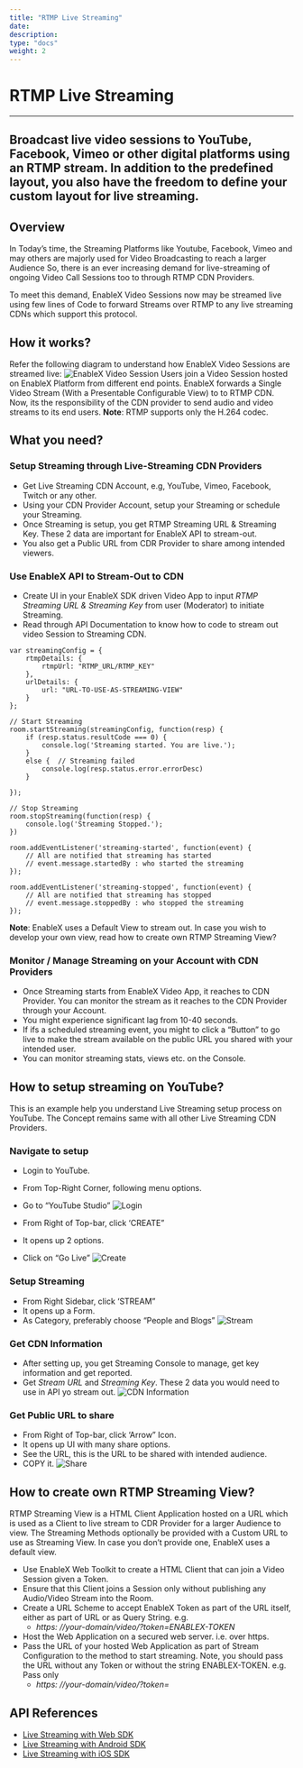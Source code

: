 ```yaml
---
title: "RTMP Live Streaming"
date: 
description:
type: "docs"
weight: 2
---
```

# RTMP Live Streaming
---
Broadcast live video sessions to YouTube, Facebook, Vimeo or other digital platforms using an RTMP stream. In addition to the predefined layout, you also have the freedom to define your custom layout for live streaming.
---
## Overview
In Today’s time, the Streaming Platforms like Youtube, Facebook, Vimeo and may others are majorly used for Video Broadcasting to reach a larger Audience So, there is an ever increasing demand for live-streaming of ongoing Video Call Sessions too to through RTMP CDN Providers.

To meet this demand, EnableX Video Sessions now may be streamed live using few lines of Code to forward Streams over RTMP to any live streaming CDNs which support this protocol.

## How it works?
Refer the following diagram to understand how EnableX Video Sessions are streamed live:
![EnableX Video Session](./rtmp-1.png)
Users join a Video Session hosted on EnableX Platform from different end points. EnableX forwards a Single Video Stream (With a Presentable Configurable View) to to RTMP CDN. Now, its the responsibility of the CDN provider to send audio and video streams to its end users.
**Note**: RTMP supports only the H.264 codec.

## What you need?
### Setup Streaming through Live-Streaming CDN Providers
- Get Live Streaming CDN Account, e.g, YouTube, Vimeo, Facebook, Twitch or any other.
- Using your CDN Provider Account, setup your Streaming or schedule your Streaming.
- Once Streaming is setup, you get RTMP Streaming URL & Streaming Key. These 2 data are important for EnableX API to stream-out.
- You also get a Public URL from CDR Provider to share among intended viewers.
### Use EnableX API to Stream-Out to CDN
- Create UI in your EnableX SDK driven Video App to input *RTMP Streaming URL & Streaming Key* from user (Moderator) to initiate Streaming.
- Read through API Documentation to know how to code to stream out video Session to Streaming CDN.
```
var streamingConfig = {	
	rtmpDetails: {
		rtmpUrl: "RTMP_URL/RTMP_KEY"
	},
	urlDetails: {
		url: "URL-TO-USE-AS-STREAMING-VIEW"
	}
};

// Start Streaming
room.startStreaming(streamingConfig, function(resp) {
	if (resp.status.resultCode === 0) {
		console.log('Streaming started. You are live.');
	}
	else {	// Streaming failed
		console.log(resp.status.error.errorDesc)
	}

});

// Stop Streaming
room.stopStreaming(function(resp) {
	console.log('Streaming Stopped.');
})

room.addEventListener('streaming-started', function(event) {
	// All are notified that streaming has started
	// event.message.startedBy : who started the streaming
});

room.addEventListener('streaming-stopped', function(event) {
	// All are notified that streaming has stopped
	// event.message.stoppedBy : who stopped the streaming
});
```
**Note**: EnableX uses a Default View to stream out. In case you wish to develop your own view, read how to create own RTMP Streaming View?
### Monitor / Manage Streaming on your Account with CDN Providers
- Once Streaming starts from EnableX Video App, it reaches to CDN Provider. You can monitor the stream as it reaches to the CDN Provider through your Account.
- You might experience significant lag from 10-40 seconds.
- If ifs a scheduled streaming event, you might to click a “Button” to go live to make the stream available on the public URL you shared with your intended user.
- You can monitor streaming stats, views etc. on the Console.
## How to setup streaming on YouTube?
This is an example help you understand Live Streaming setup process on YouTube. The Concept remains same with all other Live Streaming CDN Providers.
### Navigate to setup
- Login to YouTube.
- From Top-Right Corner, following menu options.
- Go to “YouTube Studio”
![Login](./youtube-1.png)

- From Right of Top-bar, click ‘CREATE”
- It opens up 2 options.
- Click on “Go Live”
![Create](./you-tube-2.png)
### Setup Streaming
- From Right Sidebar, click ‘STREAM”
- It opens up a Form.
- As Category, preferably choose “People and Blogs”
![Stream](./stream-1.png)
### Get CDN Information
- After setting up, you get Streaming Console to manage, get key information and get reported.
- Get *Stream URL* and *Streaming Key*. These 2 data you would need to use in API yo stream out.
![CDN Information](/cdn-information.png)
### Get Public URL to share
- From Right of Top-bar, click ‘Arrow” Icon.
- It opens up UI with many share options.
- See the URL, this is the URL to be shared with intended audience.
- COPY it.
![Share](./share.png)
## How to create own RTMP Streaming View?
RTMP Streaming View is a HTML Client Application hosted on a URL which is used as a Client to live stream to CDR Provider for a larger Audience to view. The Streaming Methods optionally be provided with a Custom URL to use as Streaming View. In case you don’t provide one, EnableX uses a default view.

- Use EnableX Web Toolkit to create a HTML Client that can join a Video Session given a Token.
- Ensure that this Client joins a Session only without publishing any Audio/Video Stream into the Room.
- Create a URL Scheme to accept EnableX Token as part of the URL itself, either as part of URL or as Query String. e.g.
    - *https: //your-domain/video/?token=ENABLEX-TOKEN*
- Host the Web Application on a secured web server. i.e. over https.
- Pass the URL of your hosted Web Application as part of Stream Configuration to the method to start streaming. Note, you should pass the URL without any Token or without the string ENABLEX-TOKEN. e.g. Pass only
    - *https: //your-domain/video/?token=*
## API References
- [Live Streaming with Web SDK](./live-stream-web-sdk.md)
- [Live Streaming with Android SDK](./live-stream-android-sdk.md)
- [Live Streaming with iOS SDK](./live-stream-ios-sdk.md)
